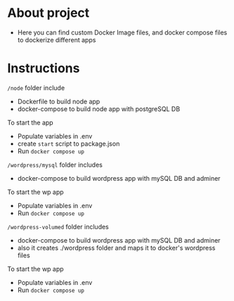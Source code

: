 # About project

- Here you can find custom Docker Image files, and docker compose files to dockerize different apps

# Instructions

`/node` folder include
- Dockerfile to build node app
- docker-compose to build node app with postgreSQL DB

To start the app

- Populate variables in .env
- create `start` script to package.json
- Run `docker compose up`


`/wordpress/mysql` folder includes
- docker-compose to build wordpress app with mySQL DB and adminer

To start the wp app

- Populate variables in .env
- Run `docker compose up`


`/wordpress-volumed` folder includes
- docker-compose to build wordpress app with mySQL DB and adminer
- also it creates ./wordpress folder and maps it to docker's wordpress files

To start the wp app

- Populate variables in .env
- Run `docker compose up`
